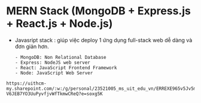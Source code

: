 # MERN Stack (MongoDB + Express.js + React.js + Node.js)
- Javasript stack : giúp việc deploy 1 ứng dụng full-stack web dễ dàng và đơn giản hơn.
  ```
  - MongoDB: Non Relational Database
  - Express: NodeJS web server
  - React: JavaScript Frontend Framework
  - Node: JavaScript Web Server
```
https://uithcm-my.sharepoint.com/:w:/g/personal/23521005_ms_uit_edu_vn/ERREXE965v5Jv5mMls-V6JEB7YO3UuPyvfjvWfTkmwCReQ?e=soxg5K

